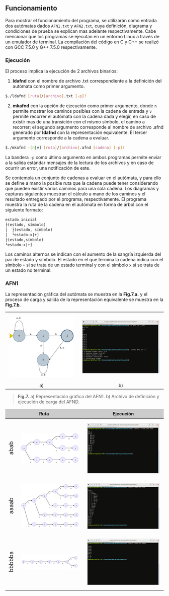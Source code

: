 ## Funcionamiento

Para mostrar el funcionamiento del programa, se utilizarán como entrada dos autómatas dados `AFN1.txt` y `AFN2.txt`, cuya definición, diagrama y condiciones de prueba se explican mas adelante respectivamente. Cabe mencionar que los programas se ejecutan en un entorno Linux a través de un emulador de terminal. La compilación del código en C y C++ se realizó con GCC 7.5.0 y G++ 7.5.0 respectivamente.

### Ejecución

El proceso implica la ejecución de 2 archivos binarios: 

1) **ldafnd** con el nombre de archivo .txt correspondiente a la definición del autómata como primer argumento.

```bash
$./ldafnd [ruta]/[archivo].txt [-p]?
```

2) **mkafnd** con la opción de ejecución como primer argumento, donde `n` permite mostrar los caminos posibles con la cadena de entrada y `v` permite recorrer el autómata con la cadena dada y elegir, en caso de existir mas de una transición con el mismo símbolo, el camino a recorrer; el segundo argumento corresponde al nombre de archivo .afnd generado por **ldafnd** con la representación equivalente. El tercer argumento corresponde a la cadena a evaluar.

```bash
$./mkafnd -[n|v] [ruta]/[archivo].afnd [cadena] [-p]?
```

La bandera `-p` como último argumento en ambos programas permite enviar a la salida estándar mensajes de la lectura de los archivos y en caso de ocurrir un error, una notificación de este.

Se contempla un conjunto de cadenas a evaluar en el autómata, y para ello se define a mano la posible ruta que la cadena puede tener considerando que pueden existir varios caminos para una sola cadena. Los diagramas y capturas siguientes muestran el cálculo a mano de los caminos y el resultado entregado por el programa, respectivamente. El programa muestra la ruta de la cadena en el autómata en forma de árbol con el siguiente formato:

```
estado inicial
├(estado, símbolo)
│  ├(estado, símbolo)
│  └estado-x|+]
├(estado,símbolo)
└estado-x|+]
```

Los caminos alternos se indican con el aumento de la sangría izquierda del par de estado y símbolo.  El estado en el que termina la cadena indica con el símbolo `+` si se trata de un estado terminal y con el símbolo `x` si se trata de un estado no terminal. 

### AFN1

La representación gráfica del autómata se muestra en la **Fig.7.a.** y el proceso de carga y salida de la representación equivalente se muestra en la **Fig.7.b**.

<table style="border:0px;text-align:center;">
    <tr style="border:0px">
        <td style="border:0px;padding:1em"><img src="images/afn1_graph.png" style="zoom: 50%;" /></td>
        <td style="border:0px;padding:1em"><img src="images/f1.png" style="zoom:50%;" /></td>
    </tr>
    <tr>
        <td style="border:0px">a)</td>
        <td style="border:0px">b)</td>
    </tr>
</table>




> **Fig.7.** a) Representación gráfica del AFN1. b) Archivo de definición y ejecución de carga del AFND.

<style>
   thead tr {
        background-color:#CCC;
       text-align:center;
       font-weight:bold;
    }
</style>
<table class="entry">
    <thead>
    <tr>
        <td colspan="2" style="padding:.5em">Ruta</td>
        <td style="padding:.5em">Ejecución</td>
    </tr>
    </thead>
    <tbody>
    <tr>
        <td><span style="writing-mode: vertical-rl; transform: rotate(180deg);white-space: nowrap;font-size:1.3em">abab</span></td>
        <td class="entry-td" style="padding:1em"><img src="images/afn1_r1.png" style="zoom: 50%;" /></td>
        <td class="entry-td" style="padding:1em"><img src="images/f2.png" style="zoom:50%;" /></td>
    </tr>
    <tr>
        <td><span style="writing-mode: vertical-rl; transform: rotate(180deg);white-space: nowrap;font-size:1.3em">aaaab</span></td>
        <td class="entry-td" style="padding:1em"><img src="images/afn1_r2.png" style="zoom: 50%;" /></td>
        <td class="entry-td" style="padding:1em"><img src="images/f3.png" style="zoom:50%;" /></td>
    </tr>
    <tr>
        <td><span style="writing-mode: vertical-rl; transform: rotate(180deg);white-space: nowrap;font-size:1.3em">bbbbba</span></td>
        <td class="entry-td" style="padding:1em"><img src="images/afn1_r3.png" style="zoom: 50%;" /></td>
        <td class="entry-td" style="padding:1em"><img src="images/f4.png" style="zoom:50%;" /></td>
    </tr>
	</tbody>	
</table>